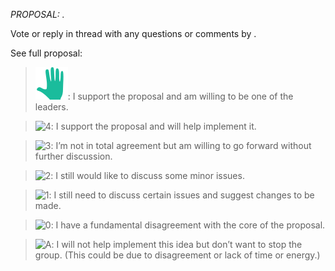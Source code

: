 *PROPOSAL: <Insert proposal summary here>.*
  
Vote or reply in thread with any questions or comments by *<insert date>*.
  
See full proposal: <insert link here>

>![5](consensus_5.png): I support the proposal and am willing to be one of the leaders.

>![4](:consensus_4.png): I support the proposal and will help implement it.

>![3](:consensus_3.png): I’m not in total agreement but am willing to go forward without further discussion.

>![2](:consensus_2.png): I still would like to discuss some minor issues.

>![1](:consensus_1.png): I still need to discuss certain issues and suggest changes to be made.

>![0](:consensus_0.png): I have a fundamental disagreement with the core of the proposal.

>![A](:consensus_abstain.png): I will not help implement this idea but don’t want to stop the group. (This could be due to disagreement or lack of time or energy.)

